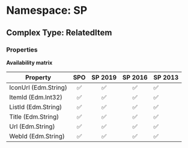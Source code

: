 # Namespace: SP

## Complex Type: RelatedItem

### Properties

**Availability matrix**

Property | SPO | SP 2019 | SP 2016 | SP 2013
----------|:---:|:-------:|:-------:|:-------
IconUrl (Edm.String) | ✅ | ✅ | ✅ | ✅
ItemId (Edm.Int32) | ✅ | ✅ | ✅ | ✅
ListId (Edm.String) | ✅ | ✅ | ✅ | ✅
Title (Edm.String) | ✅ | ✅ | ✅ | ✅
Url (Edm.String) | ✅ | ✅ | ✅ | ✅
WebId (Edm.String) | ✅ | ✅ | ✅ | ✅